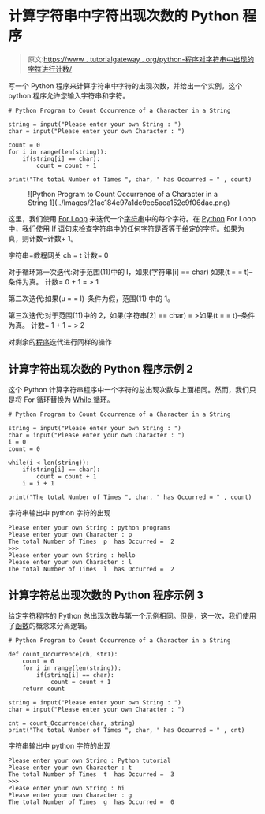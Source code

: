 # 计算字符串中字符出现次数的 Python 程序

> 原文:[https://www . tutorialgateway . org/python-程序对字符串中出现的字符进行计数/](https://www.tutorialgateway.org/python-program-to-count-occurrence-of-a-character-in-a-string/)

写一个 Python 程序来计算字符串中字符的出现次数，并给出一个实例。这个 python 程序允许您输入字符串和字符。

```
# Python Program to Count Occurrence of a Character in a String

string = input("Please enter your own String : ")
char = input("Please enter your own Character : ")

count = 0
for i in range(len(string)):
    if(string[i] == char):
        count = count + 1

print("The total Number of Times ", char, " has Occurred = " , count)
```

<figure class="wp-block-image">![Python Program to Count Occurrence of a Character in a String 1](../Images/21ac184e97a1dc9ee5aea152c9f06dac.png)</figure>

这里，我们使用 [For Loop](https://www.tutorialgateway.org/python-for-loop/) 来迭代一个[字符串](https://www.tutorialgateway.org/python-string/)中的每个字符。在 [Python](https://www.tutorialgateway.org/python-tutorial/) For Loop 中，我们使用 [If 语句](https://www.tutorialgateway.org/python-if-statement/)来检查字符串中的任何字符是否等于给定的字符。如果为真，则计数=计数+ 1。

字符串=教程网关
ch = t
计数= 0

对于循环第一次迭代:对于范围(11)中的 I，如果(字符串[i] == char)
如果(t = = t)–条件为真。
计数= 0 + 1 = > 1

第二次迭代:如果(u = = l)–条件为假，范围(11)
中的 1。

第三次迭代:对于范围(11)中的 2，如果(字符串[2] == char) = >如果(t = = t)–条件为真。
计数= 1 + 1 = > 2

对剩余的[程序](https://www.tutorialgateway.org/python-programming-examples/)迭代进行同样的操作

## 计算字符出现次数的 Python 程序示例 2

这个 Python 计算字符串程序中一个字符的总出现次数与上面相同。然而，我们只是将 For 循环替换为 [While 循环](https://www.tutorialgateway.org/python-while-loop/)。

```
# Python Program to Count Occurrence of a Character in a String

string = input("Please enter your own String : ")
char = input("Please enter your own Character : ")
i = 0
count = 0

while(i < len(string)):
    if(string[i] == char):
        count = count + 1
    i = i + 1

print("The total Number of Times ", char, " has Occurred = " , count)
```

字符串输出中 python 字符的出现

```
Please enter your own String : python programs
Please enter your own Character : p
The total Number of Times  p  has Occurred =  2
>>> 
Please enter your own String : hello
Please enter your own Character : l
The total Number of Times  l  has Occurred =  2
```

## 计算字符总出现次数的 Python 程序示例 3

给定字符程序的 Python 总出现次数与第一个示例相同。但是，这一次，我们使用了[函数](https://www.tutorialgateway.org/functions-in-python/)的概念来分离逻辑。

```
# Python Program to Count Occurrence of a Character in a String

def count_Occurrence(ch, str1):
    count = 0
    for i in range(len(string)):
        if(string[i] == char):
            count = count + 1
    return count

string = input("Please enter your own String : ")
char = input("Please enter your own Character : ")

cnt = count_Occurrence(char, string)
print("The total Number of Times ", char, " has Occurred = " , cnt)
```

字符串输出中 python 字符的出现

```
Please enter your own String : Python tutorial
Please enter your own Character : t
The total Number of Times  t  has Occurred =  3
>>> 
Please enter your own String : hi
Please enter your own Character : g
The total Number of Times  g  has Occurred =  0
```
